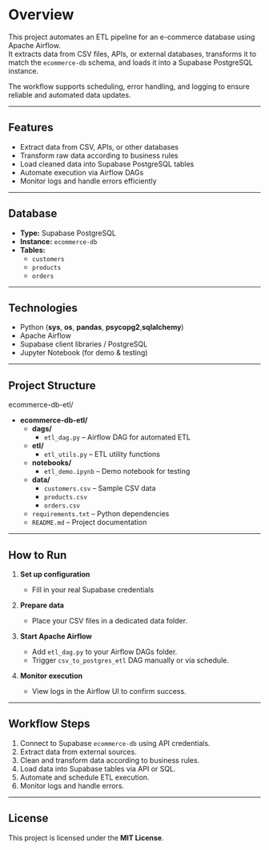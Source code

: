# Overview
This project automates an ETL pipeline for an e-commerce database using Apache Airflow.  
It extracts data from CSV files, APIs, or external databases, transforms it to match the `ecommerce-db` schema, and loads it into a Supabase PostgreSQL instance.  

The workflow supports scheduling, error handling, and logging to ensure reliable and automated data updates.

---

## Features
- Extract data from CSV, APIs, or other databases  
- Transform raw data according to business rules  
- Load cleaned data into Supabase PostgreSQL tables  
- Automate execution via Airflow DAGs  
- Monitor logs and handle errors efficiently  

---

## Database
- **Type:** Supabase PostgreSQL  
- **Instance:** `ecommerce-db`  
- **Tables:**  
  - `customers`  
  - `products`  
  - `orders`  

---

## Technologies
- Python (**sys**, **os**, **pandas**, **psycopg2**,**sqlalchemy**) 
- Apache Airflow  
- Supabase client libraries / PostgreSQL  
- Jupyter Notebook (for demo & testing)  

---

## Project Structure
ecommerce-db-etl/

- **ecommerce-db-etl/**
  - **dags/**
    - `etl_dag.py` – Airflow DAG for automated ETL
  - **etl/**
    - `etl_utils.py` – ETL utility functions
  - **notebooks/**
    - `etl_demo.ipynb` – Demo notebook for testing
  - **data/**
    - `customers.csv` – Sample CSV data
    - `products.csv`
    - `orders.csv`
  - `requirements.txt` – Python dependencies
  - `README.md` – Project documentation

---

## How to Run

1. **Set up configuration**  
   - Fill in your real Supabase credentials

2. **Prepare data**  
   - Place your CSV files in a dedicated data folder.  

3. **Start Apache Airflow**  
   - Add `etl_dag.py` to your Airflow DAGs folder.  
   - Trigger `csv_to_postgres_etl` DAG manually or via schedule.  

4. **Monitor execution**  
   - View logs in the Airflow UI to confirm success.  

---

## Workflow Steps
1. Connect to Supabase `ecommerce-db` using API credentials.  
2. Extract data from external sources.  
3. Clean and transform data according to business rules.  
4. Load data into Supabase tables via API or SQL.  
5. Automate and schedule ETL execution.  
6. Monitor logs and handle errors.  

---

## License
This project is licensed under the **MIT License**.
